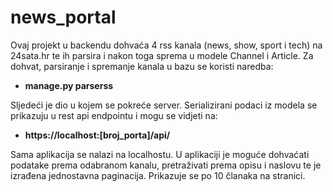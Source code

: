 # news_portal
Ovaj projekt u backendu dohvaća 4 rss kanala (news, show, sport i tech) na 24sata.hr te ih parsira i nakon toga sprema u modele Channel i Article. Za dohvat, parsiranje i spremanje kanala u bazu se koristi naredba:
 - <b> manage.py parserss </b>

Sljedeći je dio u kojem se pokreće server. Serializirani podaci iz modela se prikazuju u rest api endpointu i mogu se vidjeti na: 
 - <b> https://localhost:[broj_porta]/api/ </b>

Sama aplikacija se nalazi na localhostu. U aplikaciji je moguće dohvaćati podatake prema odabranom kanalu, pretraživati prema opisu i naslovu te je izrađena jednostavna paginacija. Prikazuje se po 10 članaka na stranici.      
